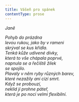 ```yaml
---
title: Vášeň pro spánek
contentType: prose
---
```


_Janě_

_Pohyb do prázdna  
levou rukou, jako by v rameni  
skrýval se kus křídla.  
Tenká kůže udivené dívky,  
která to vše chápala poprvé,  
napnula se a řečiště žilek  
se spojilo.  
Plavaly v něm ryby různých barev,  
které nezažily ani cizí smrt.  
Když se probouzí,  
neklid jí prohne páteř,  
která je po noci velmi flexibilní._
